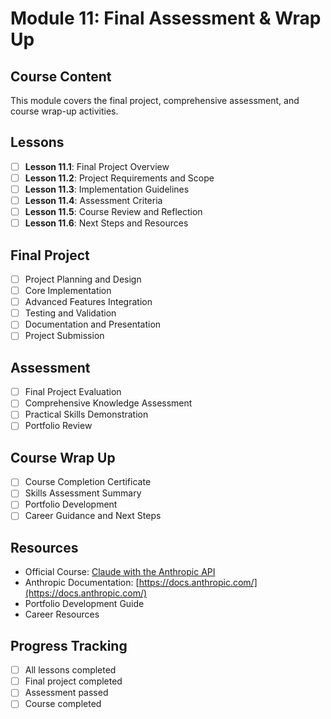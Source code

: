 # Module 11: Final Assessment & Wrap Up

## Course Content
This module covers the final project, comprehensive assessment, and course wrap-up activities.

## Lessons
- [ ] **Lesson 11.1**: Final Project Overview
- [ ] **Lesson 11.2**: Project Requirements and Scope
- [ ] **Lesson 11.3**: Implementation Guidelines
- [ ] **Lesson 11.4**: Assessment Criteria
- [ ] **Lesson 11.5**: Course Review and Reflection
- [ ] **Lesson 11.6**: Next Steps and Resources

## Final Project
- [ ] Project Planning and Design
- [ ] Core Implementation
- [ ] Advanced Features Integration
- [ ] Testing and Validation
- [ ] Documentation and Presentation
- [ ] Project Submission

## Assessment
- [ ] Final Project Evaluation
- [ ] Comprehensive Knowledge Assessment
- [ ] Practical Skills Demonstration
- [ ] Portfolio Review

## Course Wrap Up
- [ ] Course Completion Certificate
- [ ] Skills Assessment Summary
- [ ] Portfolio Development
- [ ] Career Guidance and Next Steps

## Resources
- Official Course: [Claude with the Anthropic API](https://anthropic.skilljar.com/claude-with-the-anthropic-api)
- Anthropic Documentation: [https://docs.anthropic.com/](https://docs.anthropic.com/)
- Portfolio Development Guide
- Career Resources

## Progress Tracking
- [ ] All lessons completed
- [ ] Final project completed
- [ ] Assessment passed
- [ ] Course completed 